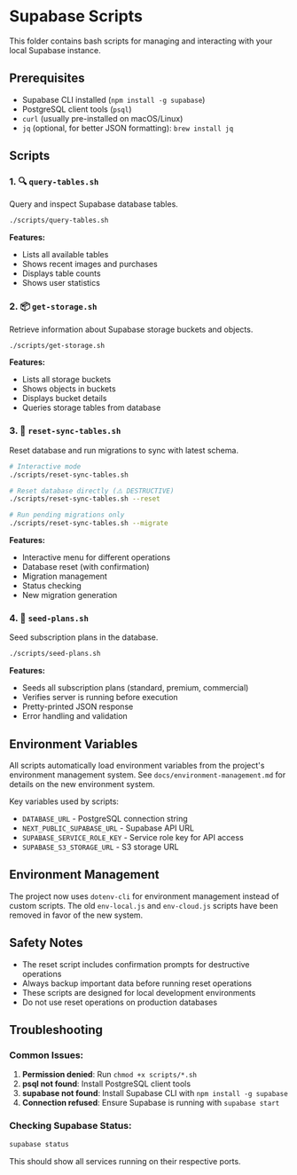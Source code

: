 # Supabase Scripts

This folder contains bash scripts for managing and interacting with your local Supabase instance.

## Prerequisites

- Supabase CLI installed (`npm install -g supabase`)
- PostgreSQL client tools (`psql`)
- `curl` (usually pre-installed on macOS/Linux)
- `jq` (optional, for better JSON formatting): `brew install jq`

## Scripts

### 1. 🔍 `query-tables.sh`

Query and inspect Supabase database tables.

```bash
./scripts/query-tables.sh
```

**Features:**

- Lists all available tables
- Shows recent images and purchases
- Displays table counts
- Shows user statistics

### 2. 📦 `get-storage.sh`

Retrieve information about Supabase storage buckets and objects.

```bash
./scripts/get-storage.sh
```

**Features:**

- Lists all storage buckets
- Shows objects in buckets
- Displays bucket details
- Queries storage tables from database

### 3. 🔄 `reset-sync-tables.sh`

Reset database and run migrations to sync with latest schema.

```bash
# Interactive mode
./scripts/reset-sync-tables.sh

# Reset database directly (⚠️ DESTRUCTIVE)
./scripts/reset-sync-tables.sh --reset

# Run pending migrations only
./scripts/reset-sync-tables.sh --migrate
```

**Features:**

- Interactive menu for different operations
- Database reset (with confirmation)
- Migration management
- Status checking
- New migration generation

### 4. 🌱 `seed-plans.sh`

Seed subscription plans in the database.

```bash
./scripts/seed-plans.sh
```

**Features:**

- Seeds all subscription plans (standard, premium, commercial)
- Verifies server is running before execution
- Pretty-printed JSON response
- Error handling and validation

## Environment Variables

All scripts automatically load environment variables from the project's environment management system. See `docs/environment-management.md` for details on the new environment system.

Key variables used by scripts:

- `DATABASE_URL` - PostgreSQL connection string
- `NEXT_PUBLIC_SUPABASE_URL` - Supabase API URL
- `SUPABASE_SERVICE_ROLE_KEY` - Service role key for API access
- `SUPABASE_S3_STORAGE_URL` - S3 storage URL

## Environment Management

The project now uses `dotenv-cli` for environment management instead of custom scripts. The old `env-local.js` and `env-cloud.js` scripts have been removed in favor of the new system.

## Safety Notes

- The reset script includes confirmation prompts for destructive operations
- Always backup important data before running reset operations
- These scripts are designed for local development environments
- Do not use reset operations on production databases

## Troubleshooting

### Common Issues:

1. **Permission denied**: Run `chmod +x scripts/*.sh`
2. **psql not found**: Install PostgreSQL client tools
3. **supabase not found**: Install Supabase CLI with `npm install -g supabase`
4. **Connection refused**: Ensure Supabase is running with `supabase start`

### Checking Supabase Status:

```bash
supabase status
```

This should show all services running on their respective ports.
